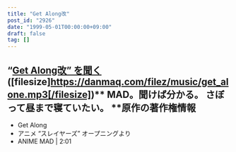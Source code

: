 ```yaml
---
title: "Get Along改"
post_id: "2926"
date: "1999-05-01T00:00:00+09:00"
draft: false
tag: []
---
```



## “[Get Along改” を聞く](/filez/music/get_alone.mp3) ([filesize]https://danmaq.com/filez/music/get_alone.mp3[/filesize])** MAD。聞けば分かる。 さぼって昼まで寝ていたい。  **原作の著作権情報

  * Get Along
  * アニメ “スレイヤーズ” オープニングより
  * ANIME MAD | 2:01
